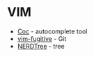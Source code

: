 # VIM

* [Coc](https://github.com/neoclide/coc.nvim) - autocomplete tool
* [vim-fugitive](https://github.com/tpope/vim-fugitive) - Git
* [NERDTree](https://github.com/preservim/nerdtree) - tree

